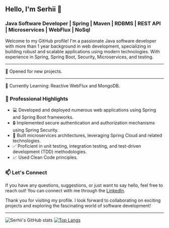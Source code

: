 ## Hello, I'm Serhii 👋
### Java Software Developer | Spring | Maven | RDBMS | REST API | Microservices | WebFlux | NoSql
Welcome to my GitHub profile! I'm a passionate Java software developer with more than 1 year background in web development, specializing in building robust and scalable applications using modern technologies. With experience in Spring, Spring Boot, Security, Microservices, and testing.
___
🐥 Opened for new projects.
___

🔭 Currently Learning: Reactive WebFlux and MongoDB.

### 💼 Professional Highlights
* 💻 Developed and deployed numerous web applications using Spring and Spring Boot frameworks.
* 🔒 Implemented secure authentication and authorization mechanisms using Spring Security.
* 🚀 Built microservices architectures, leveraging Spring Cloud and related technologies.
* ✅ Proficient in unit testing, integration testing, and test-driven development (TDD) methodologies.
* 📈 Used Clean Code principles.

### 📫 Let's Connect
If you have any questions, suggestions, or just want to say hello, feel free to reach out! You can connect with me through the [LinkedIn](https://www.linkedin.com/in/serhii-salatin/).

Thank you for visiting my profile. I look forward to collaborating on exciting projects and exploring the fascinating world of software development!
___

![Serhii's GitHub stats](https://github-readme-stats.vercel.app/api?username=sltnsrh&theme=dark&show_icons=true&include_all_commits=true)
[![Top Langs](https://github-readme-stats.vercel.app/api/top-langs/?username=sltnsrh&layout=compact&theme=dark)](https://github.com/anuraghazra/github-readme-stats)
<!--
**sltnsrh/sltnsrh** is a ✨ _special_ ✨ repository because its `README.md` (this file) appears on your GitHub profile.

Here are some ideas to get you started:

- 🔭 I’m currently working on ...
- 🌱 I’m currently learning ...
- 👯 I’m looking to collaborate on ...
- 🤔 I’m looking for help with ...
- 💬 Ask me about ...
- 📫 How to reach me: ...
- 😄 Pronouns: ...
- ⚡ Fun fact: ...
-->
